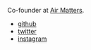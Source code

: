 
Co-founder at [Air Matters](https://air-matters.com).

- [github](https://github.com/eternityz)
- [twitter](http://twitter.com/ximigen)
- [instagram](http://instagram.com/eternityz)
